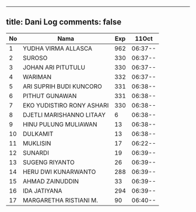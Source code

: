 
---
title: Dani Log
comments: false
---

| No | Nama | Exp | 11Oct |
|-----|-----|-----|-----|
| 1 | YUDHA VIRMA ALLASCA  | 962 | 06:37-- |
| 2 | SUROSO  | 330 | 06:37-- |
| 3 | JOHAN ARI PITUTULU  | 330 | 06:37-- |
| 4 | WARIMAN  | 332 | 06:37-- |
| 5 | ARI SUPRIH BUDI KUNCORO  | 331 | 06:38-- |
| 6 | PITHUT GUNAWAN  | 331 | 06:38-- |
| 7 | EKO YUDISTIRO RONY ASHARI  | 330 | 06:38-- |
| 8 | DJETLI MARISHANNO LITAAY  | 6 | 06:38-- |
| 9 | HINU PULUNG MULIAWAN  | 13 | 06:38-- |
| 10 | DULKAMIT  | 13 | 06:38-- |
| 11 | MUKLISIN  | 17 | 06:22-- |
| 12 | SUNARDI  | 19 | 06:39-- |
| 13 | SUGENG RIYANTO  | 26 | 06:39-- |
| 14 | HERU DWI KUNARWANTO  | 288 | 06:39-- |
| 15 | AHMAD ZAINUDDIN  | 33 | 06:39-- |
| 16 | IDA JATIYANA  | 294 | 06:39-- |
| 17 | MARGARETHA RISTIANI M.  | 90 | 06:40-- |
